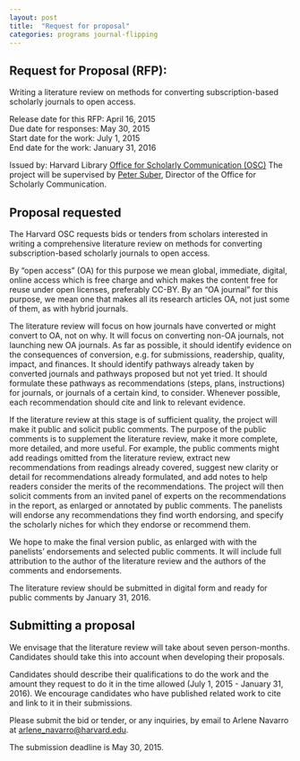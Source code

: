 ```yaml
---
layout: post
title:  "Request for proposal"
categories: programs journal-flipping
---
```


## Request for Proposal (RFP): 

Writing a literature review on methods for converting subscription-based scholarly journals to open access.

Release date for this RFP:  April 16, 2015  
Due date for responses:  May 30, 2015  
Start date for the work:  July 1, 2015  
End date for the work:  January 31, 2016   

Issued by: Harvard Library [Office for Scholarly Communication (OSC)]({{site.baseurl}})
The project will be supervised by [Peter Suber](http://bit.ly/petersuber), Director of the Office for Scholarly Communication. 

## Proposal requested

The Harvard OSC requests bids or tenders from scholars interested in writing a comprehensive literature review on methods for converting subscription-based scholarly journals to open access. 

By “open access” (OA) for this purpose we mean global, immediate, digital, online access which is free charge and which makes the content free for reuse under open licenses, preferably CC-BY. By an “OA journal” for this purpose, we mean one that makes all its research articles OA, not just some of them, as with hybrid journals.

The literature review will focus on how journals have converted or might convert to OA, not on why. It will focus on converting non-OA journals, not launching new OA journals. As far as possible, it should identify evidence on the consequences of conversion, e.g. for submissions, readership, quality, impact, and finances. It should identify pathways already taken by converted journals and pathways proposed but not yet tried. It should formulate these pathways as recommendations (steps, plans, instructions) for journals, or journals of a certain kind, to consider. Whenever possible, each recommendation should cite and link to relevant evidence.

If the literature review at this stage is of sufficient quality, the project will make it public and solicit public comments. The purpose of the public comments is to supplement the literature review, make it more complete, more detailed, and more useful. For example, the public comments might add readings omitted from the literature review, extract new recommendations from readings already covered, suggest new clarity or detail for recommendations already formulated, and add notes to help readers consider the merits of the recommendations. The project will then solicit comments from an invited panel of experts on the recommendations in the report, as enlarged or annotated by public comments. The panelists will endorse any recommendations they find worth endorsing, and specify the scholarly niches for which they endorse or recommend them. 

We hope to make the final version public, as enlarged with with the panelists’ endorsements and selected public comments. It will include full attribution to the author of the literature review and the authors of the comments and endorsements.

The literature review should be submitted in digital form and ready for public comments by January 31, 2016. 

## Submitting a proposal

We envisage that the literature review will take about seven person-months. Candidates should take this into account when developing their proposals. 

Candidates should describe their qualifications to do the work and the amount they request to do it in the time allowed (July 1, 2015 - January 31, 2016). We encourage candidates who have published related work to cite and link to it in their submissions.

Please submit the bid or tender, or any inquiries, by email to Arlene Navarro at [arlene_navarro@harvard.edu](mailto:arlene_navarro@harvard.edu). 

The submission deadline is May 30, 2015.
